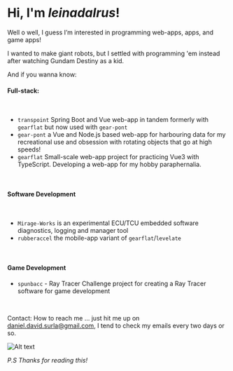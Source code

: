 # Hi, I'm _leinadalrus_!

Well o well, I guess I’m interested in programming web-apps, apps, and game apps!

I wanted to make giant robots, but I settled with programming 'em instead after watching Gundam Destiny as a kid.

And if you wanna know: 

#### Full-stack:

<br>

- `transpoint` Spring Boot and Vue web-app in tandem formerly with `gearflat` but now used with `gear-pont`
- `gear-pont` a Vue and Node.js based web-app for harbouring data for my recreational use and obsession with rotating objects that go at high speeds!
- `gearflat` Small-scale web-app project for practicing Vue3 with TypeScript. Developing a web-app for my hobby paraphernalia.

<br>

#### Software Development

<br>

- `Mirage-Works` is an experimental ECU/TCU embedded software diagnostics, logging and manager tool
- `rubberaccel` the mobile-app variant of `gearflat`/`levelate`

<br>

#### Game Development

- `spunbacc` - Ray Tracer Challenge project for creating a Ray Tracer software for game development

<br>

Contact: How to reach me ... just hit me up on daniel.david.surla@gmail.com, I tend to check my emails every two days or so.

![Alt text](images/daniel03.jpg)

*P.S*
  *Thanks for reading this!*
<!---
leinadalrus/leinadalrus is a ✨ special ✨ repository because its `README.md` (this file) appears on your GitHub profile.
You can click the Preview link to take a look at your changes.
--->
